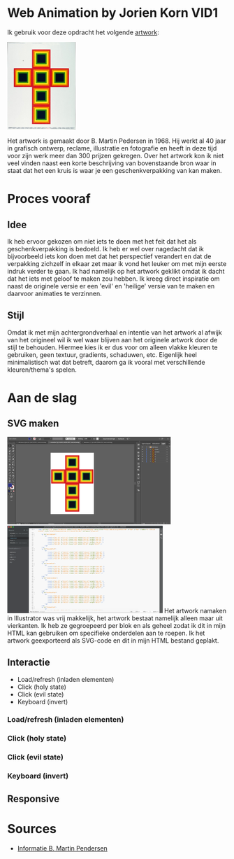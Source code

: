 # Web Animation by Jorien Korn VID1
 
 Ik gebruik voor deze opdracht het volgende [artwork](https://designarchives.aiga.org/#/entries/%2Bcollections%3A%22B.%20Martin%20Pedersen%22/_/detail/relevance/asc/6/7/21993/calendar-promotion-to-designers-december-1968/1):
 
 <img src="images/gekozen-artwork.jpg" height="200px">
 
 Het artwork is gemaakt door B. Martin Pedersen in 1968. Hij werkt al 40 jaar in grafisch ontwerp, reclame, illustratie en fotografie en heeft in deze tijd voor zijn werk meer dan 300 prijzen gekregen. Over het artwork kon ik niet veel vinden naast een korte beschrijving van bovenstaande bron waar in staat dat het een kruis is waar je een geschenkverpakking van kan maken. 
 
# Proces vooraf

## Idee
Ik heb ervoor gekozen om niet iets te doen met het feit dat het als geschenkverpakking is bedoeld. Ik heb er wel over nagedacht dat ik bijvoorbeeld iets kon doen met dat het perspectief verandert en dat de verpakking zichzelf in elkaar zet maar ik vond het leuker om met mijn eerste indruk verder te gaan. Ik had namelijk op het artwork geklikt omdat ik dacht dat het iets met geloof te maken zou hebben. Ik kreeg direct inspiratie om naast de originele versie er een 'evil' en 'heilige' versie van te maken en daarvoor animaties te verzinnen. 

## Stijl
Omdat ik met mijn achtergrondverhaal en intentie van het artwork al afwijk van het origineel wil ik wel waar blijven aan het originele artwork door de stijl te behouden. Hiermee kies ik er dus voor om alleen vlakke kleuren te gebruiken, geen textuur, gradients, schaduwen, etc. Eigenlijk heel minimalistisch wat dat betreft, daarom ga ik vooral met verschillende kleuren/thema's spelen.

# Aan de slag

## SVG maken
<img src="images/artwork-in-illu.png" height="200px"><img src="images/svg-in-html.png" height="200px">
Het artwork namaken in Illustrator was vrij makkelijk, het artwork bestaat namelijk alleen maar uit vierkanten. Ik heb ze gegroepeerd per blok en als geheel zodat ik dit in mijn HTML kan gebruiken om specifieke onderdelen aan te roepen. Ik het artwork geexporteerd als SVG-code en dit in mijn HTML bestand geplakt.

## Interactie
* Load/refresh (inladen elementen)
* Click (holy state)
* Click (evil state)
* Keyboard (invert)

### Load/refresh (inladen elementen)

### Click (holy state)

### Click (evil state)

### Keyboard (invert)

## Responsive


# Sources
* [Informatie B. Martin Pendersen](https://www.aiga.org/medalist-martinpedersen)